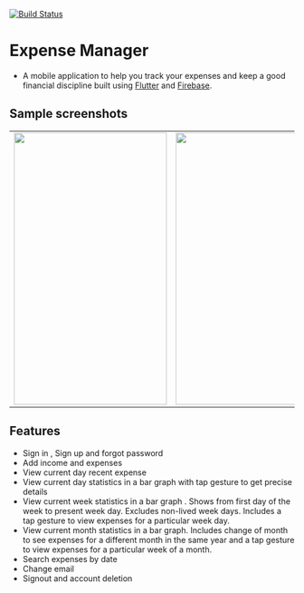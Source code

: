 [![Build Status](https://travis-ci.org/KNehe/Expense-Manager.svg?branch=app-development)](https://travis-ci.org/KNehe/Expense-Manager)

# Expense Manager

- A mobile application to help you track your expenses and keep a good financial discipline built using [Flutter](http://flutter.dev/) and [Firebase](https://firebase.google.com/).


## Sample screenshots

<table>
  <tr>
    <td><img src="/../screenshots/home.PNG" width=270 height=480></td>
    <td><img src="/../screenshots/todaygraph.PNG" width=270 height=480></td>
  </tr>
 </table>

## Features

- Sign in , Sign up and forgot password
- Add income and expenses
- View current day recent expense
- View current day statistics in a bar graph with tap gesture to get precise details
- View current week statistics in a bar graph . Shows from first day of the week to present week day. Excludes non-lived week days.
  Includes a tap gesture to view expenses for a particular week day.
- View current month statistics in a bar graph. Includes change  of month to see expenses for a different month in the same year and 
  a tap gesture to view expenses for a particular week of a month.
- Search expenses by date
- Change email
- Signout and account deletion
  
